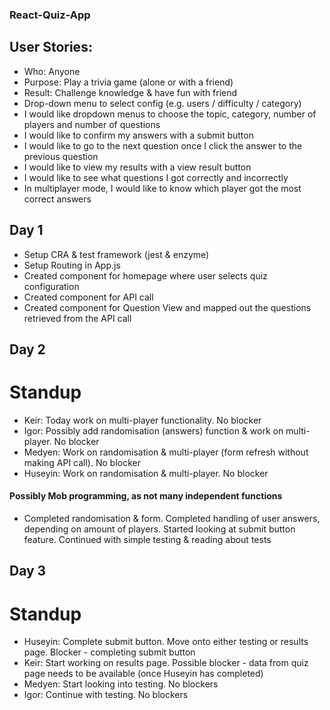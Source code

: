 ### React-Quiz-App
## User Stories:
* Who: Anyone
* Purpose: Play a trivia game (alone or with a friend)
* Result: Challenge knowledge & have fun with friend
* Drop-down menu to select config (e.g. users / difficulty / category)
* I would like dropdown menus to choose the topic, category, number of players and number of questions
* I would like to confirm my answers with a submit button
* I would like to go to the next question once I click the answer to the previous question
* I would like to view my results with a view result button 
* I would like to see what questions I got correctly and incorrectly 
* In multiplayer mode, I would like to know which player got the most correct answers
## Day 1
* Setup CRA & test framework (jest & enzyme)
* Setup Routing in App.js
* Created component for homepage where user selects quiz configuration
* Created component for API call
* Created component for Question View and mapped out the questions retrieved from the API call
## Day 2
# Standup
* Keir: Today work on multi-player functionality. No blocker
* Igor: Possibly add randomisation (answers) function & work on multi-player. No blocker
* Medyen: Work on randomisation & multi-player (form refresh without making API call). No blocker
* Huseyin: Work on randomisation & multi-player. No blocker
#### Possibly Mob programming, as not many independent functions
* Completed randomisation & form. Completed handling of user answers, depending on amount of players. Started looking at submit button feature. Continued with simple testing & reading about tests
## Day 3
# Standup
* Huseyin: Complete submit button. Move onto either testing or results page. Blocker - completing submit button
* Keir: Start working on results page. Possible blocker - data from quiz page needs to be available (once Huseyin has completed)
* Medyen: Start looking into testing. No blockers
* Igor: Continue with testing. No blockers
